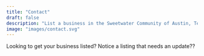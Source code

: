 ```yaml
---
title: "Contact"
draft: false
description: "List a business in the Sweetwater Community of Austin, Texas"
image: "images/contact.svg"
---
```


Looking to get your business listed? Notice a listing that needs an update??
